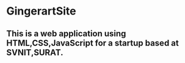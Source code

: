 # GingerartSite
<h2>This is a web application using HTML,CSS,JavaScript for a startup based at SVNIT,SURAT.</h2>

